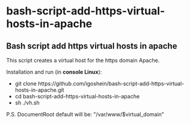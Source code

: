 # bash-script-add-https-virtual-hosts-in-apache
<h2>Bash script add https virtual hosts in apache</h2>

<p>This script creates a virtual host for the https domain Apache.</p>

Installation and run (in <b>console Linux</b>):
<ul>
<li>git clone https://github.com/igoshein/bash-script-add-https-virtual-hosts-in-apache.git</li>
<li>cd bash-script-add-https-virtual-hosts-in-apache</li>
<li>sh ./vh.sh</li>
</ul>

P.S. DocumentRoot default will be: "/var/www/$virtual_domain"